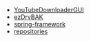 <!--
# gloriouslegacy

Welcome to my GitHub profile! Here are some of my projects:

<!-- PROJECTS_START -->

- [YouTubeDownloaderGUI](https://github.com/gloriouslegacy/YouTubeDownloaderGUI) 
- [ezDrvBAK](https://github.com/gloriouslegacy/ezDrvBAK)
- [spring-framework](https://github.com/gloriouslegacy/spring-framework)
- [repositories](https://github.com/gloriouslegacy?tab=repositories)
<!-- PROJECTS_END 

Thanks for visiting!
-->
